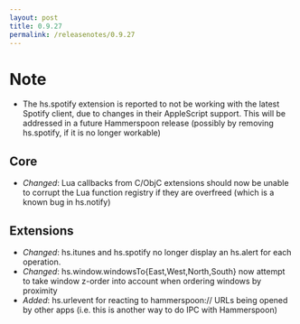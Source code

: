 ```yaml
---
layout: post
title: 0.9.27
permalink: /releasenotes/0.9.27
---
```


# Note
 * The hs.spotify extension is reported to not be working with the latest Spotify client, due to changes in their AppleScript support. This will be addressed in a future Hammerspoon release (possibly by removing hs.spotify, if it is no longer workable)

## Core
 * *Changed*: Lua callbacks from C/ObjC extensions should now be unable to corrupt the Lua function registry if they are overfreed (which is a known bug in hs.notify)

## Extensions
 * *Changed*: hs.itunes and hs.spotify no longer display an hs.alert for each operation.
 * *Changed*: hs.window.windowsTo{East,West,North,South} now attempt to take window z-order into account when ordering windows by proximity
 * *Added*: hs.urlevent for reacting to hammerspoon:// URLs being opened by other apps (i.e. this is another way to do IPC with Hammerspoon)
